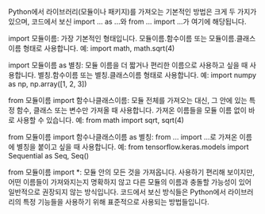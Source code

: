 Python에서 라이브러리(모듈이나 패키지)를 가져오는 기본적인 방법은 크게 두 가지가 있으며, 코드에서 보신 import ... as ...와 from ... import ...가 여기에 해당됩니다.

import 모듈이름:
가장 기본적인 형태입니다.
모듈이름.함수이름 또는 모듈이름.클래스이름 형태로 사용합니다.
예: import math, math.sqrt(4)


import 모듈이름 as 별칭:
모듈 이름을 더 짧거나 편리한 이름으로 사용하고 싶을 때 사용합니다.
별칭.함수이름 또는 별칭.클래스이름 형태로 사용합니다.
예: import numpy as np, np.array([1, 2, 3])


from 모듈이름 import 함수나클래스이름:
모듈 전체를 가져오는 대신, 그 안에 있는 특정 함수, 클래스 또는 변수만 가져올 때 사용합니다.
가져온 이름들을 모듈 이름 없이 바로 사용할 수 있습니다.
예: from math import sqrt, sqrt(4)


from 모듈이름 import 함수나클래스이름 as 별칭:
from ... import ...로 가져온 이름에 별칭을 붙이고 싶을 때 사용합니다.
예: from tensorflow.keras.models import Sequential as Seq, Seq()


from 모듈이름 import *:
모듈 안의 모든 것을 가져옵니다.
사용하기 편리해 보이지만, 어떤 이름들이 가져와지는지 명확하지 않고 다른 모듈의 이름과 충돌할 가능성이 있어 일반적으로 권장되지 않는 방식입니다.
코드에서 보신 방식들은 Python에서 라이브러리의 특정 기능들을 사용하기 위해 표준적으로 사용되는 방법들입니다.
